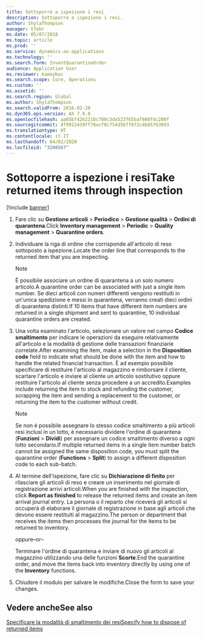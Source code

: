 ```yaml
---
title: Sottoporre a ispezione i resi
description: Sottoporre a ispezione i resi.
author: ShylaThompson
manager: tfehr
ms.date: 05/07/2018
ms.topic: article
ms.prod: ''
ms.service: dynamics-ax-applications
ms.technology: ''
ms.search.form: InventQuarantineOrder
audience: Application User
ms.reviewer: kamaybac
ms.search.scope: Core, Operations
ms.custom: ''
ms.assetid: ''
ms.search.region: Global
ms.author: ShylaThompson
ms.search.validFrom: 2016-02-28
ms.dyn365.ops.version: AX 7.0.0
ms.openlocfilehash: aa85bf4262216c780c3da523f65baf980fdc200f
ms.sourcegitcommit: 4f9912439ff78acf0c754d5bff972c4b85763093
ms.translationtype: HT
ms.contentlocale: it-IT
ms.lasthandoff: 04/02/2020
ms.locfileid: "3206567"
---
```

# <a name="take-returned-items-through-inspection"></a><span data-ttu-id="8a55c-103">Sottoporre a ispezione i resi</span><span class="sxs-lookup"><span data-stu-id="8a55c-103">Take returned items through inspection</span></span> 

[!include [banner](../includes/banner.md)]


1.  <span data-ttu-id="8a55c-104">Fare clic su **Gestione articoli** \> **Periodico** \> **Gestione qualità** \> **Ordini di quarantena**.</span><span class="sxs-lookup"><span data-stu-id="8a55c-104">Click **Inventory management** \> **Periodic** \> **Quality management** \> **Quarantine orders**.</span></span>

2.  <span data-ttu-id="8a55c-105">Individuare la riga di ordine che corrisponde all'articolo di reso sottoposto a ispezione.</span><span class="sxs-lookup"><span data-stu-id="8a55c-105">Locate the order line that corresponds to the returned item that you are inspecting.</span></span>

    > [!NOTE]
    > <P><span data-ttu-id="8a55c-106">È possibile associare un ordine di quarantena a un solo numero articolo.</span><span class="sxs-lookup"><span data-stu-id="8a55c-106">A quarantine order can be associated with just a single item number.</span></span> <span data-ttu-id="8a55c-107">Se dieci articoli con numeri differenti vengono restituiti in un'unica spedizione e messi in quarantena, verranno creati dieci ordini di quarantena distinti.</span><span class="sxs-lookup"><span data-stu-id="8a55c-107">If 10 items that have different item numbers are returned in a single shipment and sent to quarantine, 10 individual quarantine orders are created.</span></span></P>

3.  <span data-ttu-id="8a55c-108">Una volta esaminato l'articolo, selezionare un valore nel campo **Codice smaltimento** per indicare le operazioni da eseguire relativamente all'articolo e la modalità di gestione delle transazioni finanziarie correlate.</span><span class="sxs-lookup"><span data-stu-id="8a55c-108">After examining the item, make a selection in the **Disposition code** field to indicate what should be done with the item and how to handle the related financial transaction.</span></span> <span data-ttu-id="8a55c-109">È ad esempio possibile specificare di restituire l'articolo al magazzino e rimborsare il cliente, scartare l'articolo e inviare al cliente un articolo sostitutivo oppure restituire l'articolo al cliente senza procedere a un accredito.</span><span class="sxs-lookup"><span data-stu-id="8a55c-109">Examples include returning the item to stock and refunding the customer, scrapping the item and sending a replacement to the customer, or returning the item to the customer without credit.</span></span>
    
    > [!NOTE]
    > <P><span data-ttu-id="8a55c-110">Se non è possibile assegnare lo stesso codice smaltimento a più articoli resi inclusi in un lotto, è necessario dividere l'ordine di quarantena (<STRONG>Funzioni</STRONG> &gt; <STRONG>Dividi</STRONG>) per assegnare un codice smaltimento diverso a ogni lotto secondario.</span><span class="sxs-lookup"><span data-stu-id="8a55c-110">If multiple returned items in a single item number batch cannot be assigned the same disposition code, you must split the quarantine order (<STRONG>Functions</STRONG> &gt; <STRONG>Split</STRONG>) to assign a different disposition code to each sub-batch.</span></span></P>


4.  <span data-ttu-id="8a55c-111">Al termine dell'ispezione, fare clic su **Dichiarazione di finito** per rilasciare gli articoli di reso e creare un inserimento nel giornale di registrazione arrivi articoli.</span><span class="sxs-lookup"><span data-stu-id="8a55c-111">When you are finished with the inspection, click **Report as finished** to release the returned items and create an item arrival journal entry.</span></span> <span data-ttu-id="8a55c-112">La persona o il reparto che riceverà gli articoli si occuperà di elaborare il giornale di registrazione in base agli articoli che devono essere restituiti al magazzino.</span><span class="sxs-lookup"><span data-stu-id="8a55c-112">The person or department that receives the items then processes the journal for the items to be returned to inventory.</span></span>
    
    <span data-ttu-id="8a55c-113">oppure</span><span class="sxs-lookup"><span data-stu-id="8a55c-113">–or–</span></span>
    
    <span data-ttu-id="8a55c-114">Terminare l'ordine di quarantena e inviare di nuovo gli articoli al magazzino utilizzando una delle funzioni **Scorte**.</span><span class="sxs-lookup"><span data-stu-id="8a55c-114">End the quarantine order, and move the items back into inventory directly by using one of the **Inventory** functions.</span></span>

5.  <span data-ttu-id="8a55c-115">Chiudere il modulo per salvare le modifiche.</span><span class="sxs-lookup"><span data-stu-id="8a55c-115">Close the form to save your changes.</span></span>

## <a name="see-also"></a><span data-ttu-id="8a55c-116">Vedere anche</span><span class="sxs-lookup"><span data-stu-id="8a55c-116">See also</span></span>

[<span data-ttu-id="8a55c-117">Specificare la modalità di smaltimento dei resi</span><span class="sxs-lookup"><span data-stu-id="8a55c-117">Specify how to dispose of returned items</span></span>](specify-how-to-dispose-of-returned-items.md)

  


